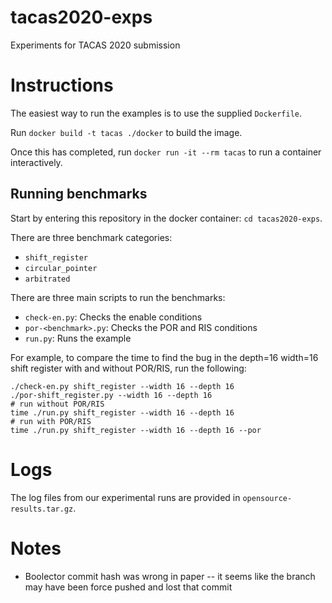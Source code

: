 # tacas2020-exps
Experiments for TACAS 2020 submission

# Instructions
The easiest way to run the examples is to use the supplied `Dockerfile`.

Run `docker build -t tacas ./docker` to build the image.

Once this has completed, run `docker run -it --rm tacas` to run a container interactively.

## Running benchmarks
Start by entering this repository in the docker container: `cd tacas2020-exps`.

There are three benchmark categories:
* `shift_register`
* `circular_pointer`
* `arbitrated`

There are three main scripts to run the benchmarks:
* `check-en.py`: Checks the enable conditions
* `por-<benchmark>.py`: Checks the POR and RIS conditions
* `run.py`: Runs the example

For example, to compare the time to find the bug in the depth=16 width=16 shift register with and without POR/RIS, run the following:
```
./check-en.py shift_register --width 16 --depth 16
./por-shift_register.py --width 16 --depth 16
# run without POR/RIS
time ./run.py shift_register --width 16 --depth 16
# run with POR/RIS
time ./run.py shift_register --width 16 --depth 16 --por
```

# Logs
The log files from our experimental runs are provided in `opensource-results.tar.gz`.

# Notes
* Boolector commit hash was wrong in paper -- it seems like the branch may have been force pushed and lost that commit
